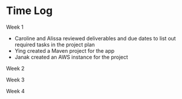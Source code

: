 # Time Log

Week 1
* Caroline and Alissa reviewed deliverables and due dates to list out required tasks in the project plan
* Ying created a Maven project for the app
* Janak created an AWS instance for the project

Week 2

Week 3

Week 4
